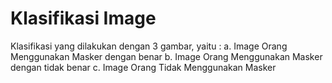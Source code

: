 # Klasifikasi Image 

Klasifikasi yang dilakukan dengan 3 gambar, yaitu : 
a. Image Orang Menggunakan Masker dengan benar
b. Image Orang Menggunakan Masker dengan tidak benar
c. Image Orang Tidak Menggunakan Masker 
